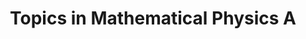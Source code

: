 ---
title: Topics in Mathematical Physics A
course-acronym: tmph
year: 5
semester: 2
archived: false
---